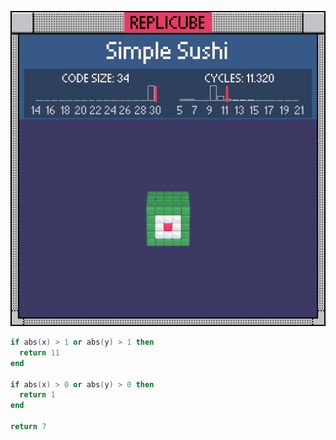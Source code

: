 ![preview](./preview.gif)

```lua
if abs(x) > 1 or abs(y) > 1 then
  return 11
end

if abs(x) > 0 or abs(y) > 0 then
  return 1
end

return 7
```
